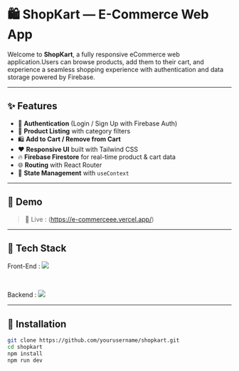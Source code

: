 # 🛍️ ShopKart — E-Commerce Web App

Welcome to **ShopKart**, a fully responsive eCommerce web application.Users can browse products, add them to their cart, and experience a seamless shopping experience with authentication and data storage powered by Firebase.

---

## ✨ Features

- 🔐 **Authentication** (Login / Sign Up with Firebase Auth)
- 🛒 **Product Listing** with category filters
- 🛍️ **Add to Cart / Remove from Cart**
- ❤️ **Responsive UI** built with Tailwind CSS
- 🔥 **Firebase Firestore** for real-time product & cart data
- 🌐 **Routing** with React Router
- 💾 **State Management** with `useContext`

---

## 📌 Demo

> 🔗 Live : (https://e-commerceee.vercel.app/)  

---

## 🚀 Tech Stack

<div>
  <p class='flex items-center'>Front-End : <img src="https://img.shields.io/badge/React-18-blue?style=for-the-badge&logo=react" /></p>
  <br/>
  <p class='flex items-center'>Backend : <img src="https://img.shields.io/badge/Firebase-yellow?style=for-the-badge&logo=firebase" /></p>
</div>

---

## 🔧 Installation

```bash
git clone https://github.com/yourusername/shopkart.git
cd shopkart
npm install
npm run dev
